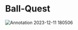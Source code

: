 # Ball-Quest

![Annotation 2023-12-11 180506](https://github.com/FrancisSilo/Ball-Quest/assets/148843750/17e8dc99-eba7-4e18-bf7d-7ac41566ef05)
